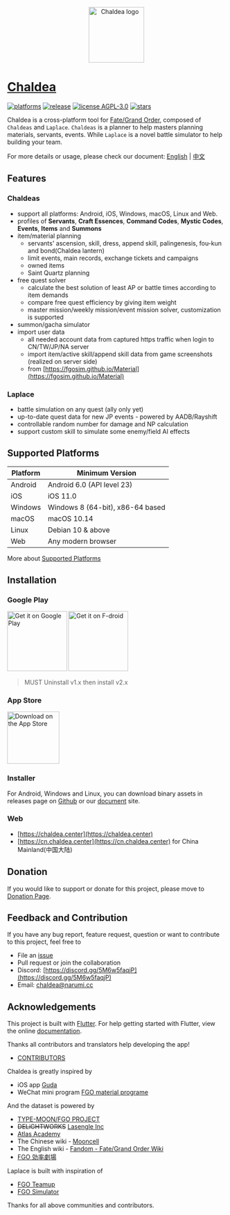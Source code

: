 <p align="center"><img alt="Chaldea logo" src="https://raw.githubusercontent.com/chaldea-center/chaldea/master/res/img/launcher_icon/app_icon_rounded.png" width="128"></p>

# [Chaldea](https://github.com/chaldea-center/chaldea)

[![platforms](https://img.shields.io/badge/platform-web_|_android_|_ios_|_windows_|_macos_|_linux-blue)](https://github.com/chaldea-center/chaldea/releases)
[![release](https://img.shields.io/github/v/release/chaldea-center/chaldea?sort=semver)](https://github.com/chaldea-center/chaldea/releases)
[![license AGPL-3.0](https://img.shields.io/github/license/chaldea-center/chaldea.svg?style=flat)](https://github.com/chaldea-center/chaldea/blob/main/LICENSE)
[![stars](https://img.shields.io/github/stars/chaldea-center/chaldea?style=social)](https://github.com/chaldea-center/chaldea/stargazers)

Chaldea is a cross-platform tool for [Fate/Grand Order](https://www.fate-go.jp), composed of `Chaldeas` and `Laplace`. `Chaldeas` is a planner to help masters planning materials, servants, events. While `Laplace` is a novel battle simulator to help building your team.

For more details or usage, please check our document: [English](https://docs.chaldea.center)
| [中文](https://docs.chaldea.center/zh/)

## Features

### Chaldeas

- support all platforms: Android, iOS, Windows, macOS, Linux and Web.
- profiles of **Servants**, **Craft Essences**, **Command Codes**, **Mystic Codes**, **Events**,
  **Items** and **Summons**
- item/material planning
  - servants' ascension, skill, dress, append skill, palingenesis, fou-kun and bond(Chaldea lantern)
  - limit events, main records, exchange tickets and campaigns
  - owned items
  - Saint Quartz planning
- free quest solver
  - calculate the best solution of least AP or battle times according to item demands
  - compare free quest efficiency by giving item weight
  - master mission/weekly mission/event mission solver, customization is supported
- summon/gacha simulator
- import user data
  - all needed account data from captured https traffic when login to CN/TW/JP/NA server
  - import item/active skill/append skill data from game screenshots (realized on server side)
  - from [https://fgosim.github.io/Material](https://fgosim.github.io/Material)

### Laplace

- battle simulation on any quest (ally only yet)
- up-to-date quest data for new JP events - powered by AADB/Rayshift
- controllable random number for damage and NP calculation
- support custom skill to simulate some enemy/field AI effects

## Supported Platforms

| Platform | Minimum Version                  |
| -------- | -------------------------------- |
| Android  | Android 6.0 (API level 23)       |
| iOS      | iOS 11.0                         |
| Windows  | Windows 8 (64-bit), x86-64 based |
| macOS    | macOS 10.14                      |
| Linux    | Debian 10 & above                |
| Web      | Any modern browser               |

More about [Supported Platforms](https://docs.flutter.dev/development/tools/sdk/release-notes/supported-platforms)

## Installation

### Google Play

[<img alt='Get it on Google Play' src='https://play.google.com/intl/en_us/badges/static/images/badges/en_badge_web_generic.png' width="137.5px"/>](https://play.google.com/store/apps/details?id=cc.narumi.chaldea)
[<img alt='Get it on F-droid' src='https://fdroid.gitlab.io/artwork/badge/get-it-on.png' width="137.5px"/>](https://f-droid.org/packages/cc.narumi.chaldea.fdroid/)

> MUST Uninstall v1.x then install v2.x

### App Store

[<img src="https://tools.applemediaservices.com/api/badges/download-on-the-app-store/black/en-US?size=250x83&amp;releaseDate=1610841600&h=cb0adac232fdd6b88894f78b2f349b6e" alt="Download on the App Store" width="120px">](https://apps.apple.com/us/app/chaldea/id1548713491?itsct=apps_box&itscg=30200)

### Installer

For Android, Windows and Linux, you can download binary assets in releases page on [Github](https://github.com/chaldea-center/chaldea/releases)
or our [document](https://docs.chaldea.center/releases) site.

### Web

- [https://chaldea.center](https://chaldea.center)
- [https://cn.chaldea.center](https://cn.chaldea.center) for China Mainland(中国大陆)

## Donation

If you would like to support or donate for this project, please move
to [Donation Page](https://docs.chaldea.center/donation.html).

## Feedback and Contribution

If you have any bug report, feature request, question or want to contribute to this project, feel free to

- File an [issue](https://github.com/chaldea-center/chaldea/issues/new/choose)
- Pull request or join the collaboration
- Discord: [https://discord.gg/5M6w5faqjP](https://discord.gg/5M6w5faqjP)
- Email: [chaldea@narumi.cc](mailto:chaldea@narumi.cc)

## Acknowledgements

This project is built with [Flutter](https://flutter.dev). For help getting started with Flutter, view the online [documentation](https://docs.flutter.dev/).

Thanks all contributors and translators help developing the app!

- [CONTRIBUTORS](./CONTRIBUTORS)

Chaldea is greatly inspired by

- iOS app [Guda](https://bbs.nga.cn/read.php?tid=12082000)
- WeChat mini program [FGO material programe](https://github.com/lacus87/fgo)

And the dataset is powered by

- [TYPE-MOON/FGO PROJECT](https://www.fate-go.jp/)
- ~~DELiGHTWORKS~~ [Lasengle Inc](https://www.lasengle.co.jp/)
- [Atlas Academy](https://atlasacademy.io/)
- The Chinese wiki - [Mooncell](https://fgo.wiki)
- The English wiki - [Fandom - Fate/Grand Order Wiki](https://fategrandorder.fandom.com/wiki/)
- [FGO 効率劇場](https://sites.google.com/view/fgo-domus-aurea)

Laplace is built with inspiration of

- [FGO Teamup](https://www.fgo-teamup.com)
- [FGO Simulator](https://github.com/SharpnelXu/FGOSimulator)

Thanks for all above communities and contributors.
